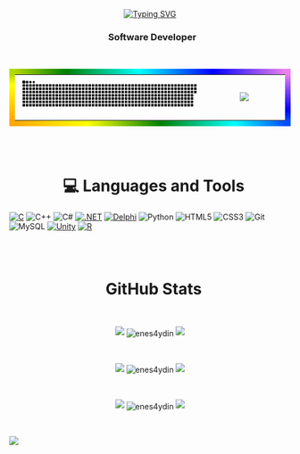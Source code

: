 <div align="center">
 <a href="https://github.com/enes4ydin">
  <img src="https://readme-typing-svg.demolab.com?font=Fira+Code&size=28&duration=3000&pause=500&center=true&vCenter=true&width=435&lines=%e2%9c%a8+Enes+AYDIN+%e2%9c%a8;%f0%9f%93%9a+Software+Developer+%f0%9f%92%bb;Welcome+To+My+Profile+%f0%9f%91%80" alt="Typing SVG" />
 </a>
</div>

<h3 align="center">&nbsp; Software Developer</h3>
<br>

<table style="width:100%; border-width: 10px; border-style: solid; border-image: linear-gradient(30deg, orange , yellow, green, cyan, blue, violet) 1 1;">
  <tr>
    <th style="width:70%">
     <picture>
  <source media="(prefers-color-scheme: dark)" srcset="https://raw.githubusercontent.com/enes4ydin/enes4ydin/output/github-contribution-grid-snake-dark.svg">
  <source media="(prefers-color-scheme: light)" srcset="https://raw.githubusercontent.com/enes4ydin/enes4ydin/output/github-contribution-grid-snake.svg">
  <img alt="github contribution grid snake animation" src="https://raw.githubusercontent.com/enes4ydin/enes4ydin/output/github-contribution-grid-snake.svg">
  </picture>
    </th>
    <th><img src="https://media.giphy.com/media/3oKIPnAiaMCws8nOsE/giphy.gif"></th>
  </tr>
</table>

<!-- [![Leetcode Stats](https://leetcard.jacoblin.cool/enes4ydin?theme=unicorn)](https://leetcode.com/enes4ydin/) -->

<!--
<details>
  <summary>:zap: GitHub Stats</summary> 
-->
</br>
</br>
<h1 align="center">&nbsp; 💻 Languages and Tools</h1>

[![C](https://img.shields.io/badge/-C-00599C?style=for-the-badge&logo=c)](https://en.wikipedia.org/wiki/C_(programming_language))
![C++](https://img.shields.io/badge/-C++-365dbf.svg?logo=C%2B%2B&style=for-the-badge)
![C#](https://img.shields.io/badge/-C%23-68217a?style=for-the-badge&logo=c-sharp)
[![.NET](https://img.shields.io/badge/-.NET-512BD4?style=for-the-badge&logo=.net)](https://dotnet.microsoft.com/)
[![Delphi](https://img.shields.io/badge/-Delphi-EE1F35?style=for-the-badge)](https://www.embarcadero.com/products/delphi)
![Python](https://img.shields.io/badge/python-3670A0?style=for-the-badge&logo=python&logoColor=ffdd54)
![HTML5](https://img.shields.io/badge/html5-%23E34F26.svg?style=for-the-badge&logo=html5&logoColor=white)
![CSS3](https://img.shields.io/badge/css3-%231572B6.svg?style=for-the-badge&logo=css3&logoColor=white)
![Git](https://img.shields.io/badge/git-%23F05033.svg?style=for-the-badge&logo=git&logoColor=white)
![MySQL](https://img.shields.io/badge/mysql-%2300f.svg?style=for-the-badge&logo=mysql&logoColor=white)
[![Unity](https://img.shields.io/badge/-Unity-000000?style=for-the-badge&logo=unity)](https://unity.com/)
[![R](https://img.shields.io/badge/-R-276DC3?style=for-the-badge&logo=r)](https://www.r-project.org/)
<!--
[![Android](https://img.shields.io/badge/-Android-3DDC84?style=for-the-badge&logo=android)](https://www.android.com/)
[![Microsoft](https://img.shields.io/badge/-Microsoft-0078D4?style=for-the-badge&logo=microsoft)](https://www.microsoft.com/)
-->






<br>
<br>
<h1 align="center">&nbsp;   GitHub Stats</h1>

<!-- [![GitHub](https://img.shields.io/badge/-GitHub-181717?style=for-the-badge&logo=github)](https://github.com/) -->


 <br />
 
  <p align="center">
  <a>
    <img heigth="160" width="182" src="https://github.com/enes4ydin/enes4ydin/blob/main/img/Bird%20Wing%20Left.png">
      <img align="center" src="https://github-readme-stats.vercel.app/api?username=enes4ydin&theme=material-palenight&hide_border=false&include_all_commits=false&count_private=false" alt="enes4ydin" />
    <img heigth="160" width="182" src="https://github.com/enes4ydin/enes4ydin/blob/main/img/Bird%20Wing%20Right.png">
  </a>
</p>

  
<br />


 
 <p align="center">
  <a>
    <img heigth="160" width="182" src="https://github.com/enes4ydin/enes4ydin/blob/main/img/Bird%20Wing%20Left.png">
    <img align="center" src="https://github-readme-streak-stats.herokuapp.com/?user=enes4ydin&theme=material-palenight&hide_border=false" alt="enes4ydin" width="55%" />
    <img heigth="160" width="182" src="https://github.com/enes4ydin/enes4ydin/blob/main/img/Bird%20Wing%20Right.png">
  </a>
</p>
 

 
 <br />
 
  
  <p align="center">
  <a>
    <img heigth="160" width="182" src="https://github.com/enes4ydin/enes4ydin/blob/main/img/Bird%20Wing%20Bottom%20Left.png">
    <img align="center" src="https://github-readme-stats.vercel.app/api/top-langs/?username=enes4ydin&theme=material-palenight&hide_border=false&include_all_commits=false&count_private=false&layout=compact" alt="enes4ydin" />
    <img heigth="160" width="182" src="https://github.com/enes4ydin/enes4ydin/blob/main/img/Bird%20Wing%20Bottom%20Right.png">
  </a>
</p>

<br />

![](https://github-profile-trophy.vercel.app/?username=enes4ydin&theme=dracula&no-frame=false&no-bg=false&margin-w=4)

<br />
<br />
